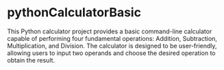 # pythonCalculatorBasic
This Python calculator project provides a basic command-line calculator capable of performing four fundamental operations: Addition, Subtraction, Multiplication, and Division. The calculator is designed to be user-friendly, allowing users to input two operands and choose the desired operation to obtain the result.
